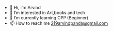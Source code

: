 - 👋 Hi, I’m Arvind 
- 👀 I’m interested in Art,books and tech
- 🌱 I’m currently learning CPP (Beginner)
- 📫 How to reach me 219arvindpanda@gmail.com

<!---
Akp-arvind/Akp-arvind is a ✨ special ✨ repository because its `README.md` (this file) appears on your GitHub profile.
You can click the Preview link to take a look at your changes.
--->
